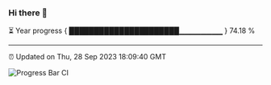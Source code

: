 ### Hi there 👋

⏳ Year progress { ██████████████████████▁▁▁▁▁▁▁▁ } 74.18 %

---

⏰ Updated on Thu, 28 Sep 2023 18:09:40 GMT

![Progress Bar CI](https://github.com/Shyam-Makwana/GitHub-Actions-Demo/workflows/Progress%20Bar%20CI/badge.svg)
